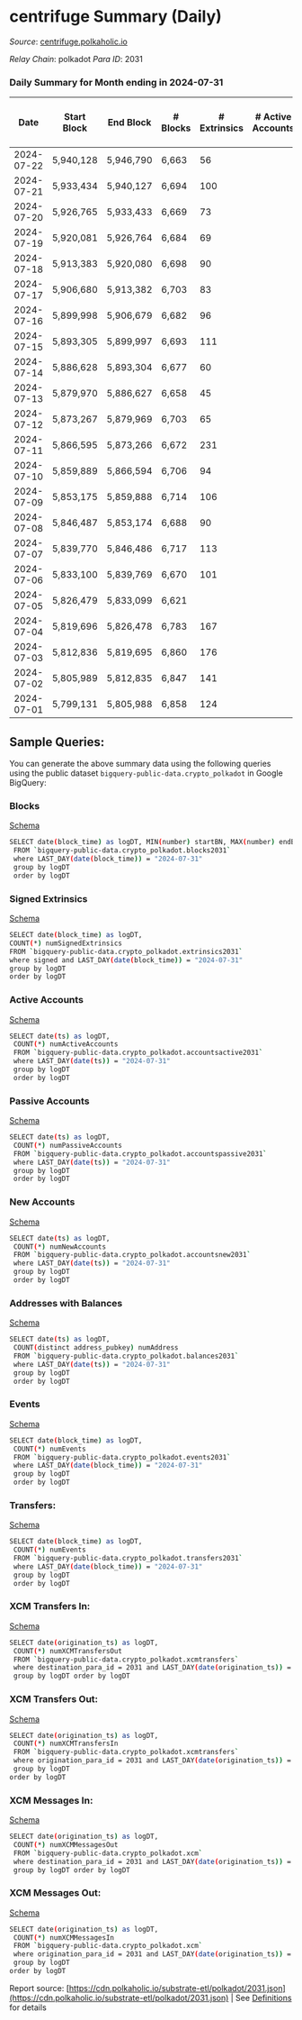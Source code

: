 # centrifuge Summary (Daily)

_Source_: [centrifuge.polkaholic.io](https://centrifuge.polkaholic.io)

*Relay Chain*: polkadot
*Para ID*: 2031



### Daily Summary for Month ending in 2024-07-31


| Date    | Start Block | End Block | # Blocks | # Extrinsics | # Active Accounts | # Passive Accounts | # New Accounts | # Addresses | # Events  | # Transfers ($USD) | # XCM Transfers In ($USD) | # XCM Transfers Out ($USD) | # XCM In | # XCM Out | Issues |
|---------|-------------|-----------|----------|--------------|-------------------|--------------------|----------------|-------------|-----------|--------------------|---------------------------|----------------------------|----------|-----------|--------|
| 2024-07-22 | 5,940,128 | 5,946,790 | 6,663 | 56 |  |  |  | 54,123 | 15,166 | 47  |   |   |  |  |  |
| 2024-07-21 | 5,933,434 | 5,940,127 | 6,694 | 100 |  |  |  | 54,115 | 15,678 | 94  |   |   |  |  |  |
| 2024-07-20 | 5,926,765 | 5,933,433 | 6,669 | 73 |  |  |  | 54,105 | 15,385 | 68  |   |   |  |  |  |
| 2024-07-19 | 5,920,081 | 5,926,764 | 6,684 | 69 |  |  |  | 54,096 | 15,447 | 64  |   |   |  |  |  |
| 2024-07-18 | 5,913,383 | 5,920,080 | 6,698 | 90 |  |  |  | 54,086 | 15,659 | 77  |   |   |  |  |  |
| 2024-07-17 | 5,906,680 | 5,913,382 | 6,703 | 83 |  |  |  | 54,079 | 15,575 | 69  |   |   |  |  |  |
| 2024-07-16 | 5,899,998 | 5,906,679 | 6,682 | 96 |  |  |  | 54,069 | 15,583 | 89 ($2,837.88) |   |   |  |  |  |
| 2024-07-15 | 5,893,305 | 5,899,997 | 6,693 | 111 |  |  |  | 54,062 | 15,830 | 100  |   |   |  |  |  |
| 2024-07-14 | 5,886,628 | 5,893,304 | 6,677 | 60 |  |  |  | 54,053 | 15,315 | 51  |   |   |  |  |  |
| 2024-07-13 | 5,879,970 | 5,886,627 | 6,658 | 45 |  |  |  | 54,047 | 15,131 | 44  |   |   |  |  |  |
| 2024-07-12 | 5,873,267 | 5,879,969 | 6,703 | 65 |  |  |  | 54,041 | 15,408 | 67  |   |   |  |  |  |
| 2024-07-11 | 5,866,595 | 5,873,266 | 6,672 | 231 |  |  |  | 54,035 | 17,091 | 205  |   |   |  |  |  |
| 2024-07-10 | 5,859,889 | 5,866,594 | 6,706 | 94 |  |  |  | 54,037 | 15,733 | 88  |   |   |  |  |  |
| 2024-07-09 | 5,853,175 | 5,859,888 | 6,714 | 106 |  |  |  |  | 15,786 | 91  |   |   |  |  |  |
| 2024-07-08 | 5,846,487 | 5,853,174 | 6,688 | 90 |  |  |  |  | 15,594 | 85  |   |   |  |  |  |
| 2024-07-07 | 5,839,770 | 5,846,486 | 6,717 | 113 |  |  |  |  | 15,851 | 105  |   |   |  |  |  |
| 2024-07-06 | 5,833,100 | 5,839,769 | 6,670 | 101 |  |  |  |  | 15,674 | 96  |   |   |  |  |  |
| 2024-07-05 | 5,826,479 | 5,833,099 | 6,621 |  |  |  |  |  |  |   |   |   |  |  |  |
| 2024-07-04 | 5,819,696 | 5,826,478 | 6,783 | 167 |  |  |  |  | 16,480 | 165  |   |   |  |  |  |
| 2024-07-03 | 5,812,836 | 5,819,695 | 6,860 | 176 |  |  |  |  | 16,769 | 160  |   |   |  |  |  |
| 2024-07-02 | 5,805,989 | 5,812,835 | 6,847 | 141 |  |  |  |  | 16,341 | 74  |   |   |  |  |  |
| 2024-07-01 | 5,799,131 | 5,805,988 | 6,858 | 124 |  |  |  |  | 16,209 | 104  |   |   |  |  |  |

## Sample Queries:
You can generate the above summary data using the following queries using the public dataset `bigquery-public-data.crypto_polkadot` in Google BigQuery:


### Blocks 

[Schema](https://github.com/colorfulnotion/substrate-etl/blob/main/schema/blocks.json)

```bash
SELECT date(block_time) as logDT, MIN(number) startBN, MAX(number) endBN, COUNT(*) numBlocks 
 FROM `bigquery-public-data.crypto_polkadot.blocks2031`  
 where LAST_DAY(date(block_time)) = "2024-07-31" 
 group by logDT 
 order by logDT
```

### Signed Extrinsics 

[Schema](https://github.com/colorfulnotion/substrate-etl/blob/main/schema/extrinsics.json)

```bash
SELECT date(block_time) as logDT, 
COUNT(*) numSignedExtrinsics 
FROM `bigquery-public-data.crypto_polkadot.extrinsics2031`  
where signed and LAST_DAY(date(block_time)) = "2024-07-31" 
group by logDT 
order by logDT
```

### Active Accounts 

[Schema](https://github.com/colorfulnotion/substrate-etl/blob/main/schema/accountsactive.json)

```bash
SELECT date(ts) as logDT, 
 COUNT(*) numActiveAccounts 
 FROM `bigquery-public-data.crypto_polkadot.accountsactive2031` 
 where LAST_DAY(date(ts)) = "2024-07-31" 
 group by logDT 
 order by logDT
```

### Passive Accounts 

[Schema](https://github.com/colorfulnotion/substrate-etl/blob/main/schema/accountspassive.json)

```bash
SELECT date(ts) as logDT, 
 COUNT(*) numPassiveAccounts 
 FROM `bigquery-public-data.crypto_polkadot.accountspassive2031` 
 where LAST_DAY(date(ts)) = "2024-07-31" 
 group by logDT 
 order by logDT
```

### New Accounts 

[Schema](https://github.com/colorfulnotion/substrate-etl/blob/main/schema/accountsnew.json)

```bash
SELECT date(ts) as logDT, 
 COUNT(*) numNewAccounts 
 FROM `bigquery-public-data.crypto_polkadot.accountsnew2031` 
 where LAST_DAY(date(ts)) = "2024-07-31" 
 group by logDT
 order by logDT
```

### Addresses with Balances 

[Schema](https://github.com/colorfulnotion/substrate-etl/blob/main/schema/balances.json)

```bash
SELECT date(ts) as logDT,
 COUNT(distinct address_pubkey) numAddress 
 FROM `bigquery-public-data.crypto_polkadot.balances2031` 
 where LAST_DAY(date(ts)) = "2024-07-31" 
 group by logDT 
 order by logDT
```

### Events 

[Schema](https://github.com/colorfulnotion/substrate-etl/blob/main/schema/events.json)

```bash
SELECT date(block_time) as logDT, 
 COUNT(*) numEvents 
 FROM `bigquery-public-data.crypto_polkadot.events2031` 
 where LAST_DAY(date(block_time)) = "2024-07-31" 
 group by logDT 
 order by logDT
```

### Transfers:

[Schema](https://github.com/colorfulnotion/substrate-etl/blob/main/schema/transfers.json)

```bash
SELECT date(block_time) as logDT, 
 COUNT(*) numEvents 
 FROM `bigquery-public-data.crypto_polkadot.transfers2031` 
 where LAST_DAY(date(block_time)) = "2024-07-31" 
 group by logDT 
 order by logDT
```

### XCM Transfers In: 

[Schema](https://github.com/colorfulnotion/substrate-etl/blob/main/schema/xcmtransfers.json)

```bash
SELECT date(origination_ts) as logDT, 
 COUNT(*) numXCMTransfersOut 
 FROM `bigquery-public-data.crypto_polkadot.xcmtransfers` 
 where destination_para_id = 2031 and LAST_DAY(date(origination_ts)) = "2024-07-31" 
 group by logDT order by logDT
```

### XCM Transfers Out: 

[Schema](https://github.com/colorfulnotion/substrate-etl/blob/main/schema/xcmtransfers.json)

```bash
SELECT date(origination_ts) as logDT, 
 COUNT(*) numXCMTransfersIn 
 FROM `bigquery-public-data.crypto_polkadot.xcmtransfers` 
 where origination_para_id = 2031 and LAST_DAY(date(origination_ts)) = "2024-07-31" 
 group by logDT 
order by logDT
```

### XCM Messages In: 

[Schema](https://github.com/colorfulnotion/substrate-etl/blob/main/schema/xcm.json)

```bash
SELECT date(origination_ts) as logDT, 
 COUNT(*) numXCMMessagesOut 
 FROM `bigquery-public-data.crypto_polkadot.xcm` 
 where destination_para_id = 2031 and LAST_DAY(date(origination_ts)) = "2024-07-31" 
 group by logDT order by logDT
```

### XCM Messages Out: 

[Schema](https://github.com/colorfulnotion/substrate-etl/blob/main/schema/xcm.json)

```bash
SELECT date(origination_ts) as logDT, 
 COUNT(*) numXCMMessagesIn 
 FROM `bigquery-public-data.crypto_polkadot.xcm` 
 where origination_para_id = 2031 and LAST_DAY(date(origination_ts)) = "2024-07-31" 
 group by logDT 
order by logDT
```


Report source: [https://cdn.polkaholic.io/substrate-etl/polkadot/2031.json](https://cdn.polkaholic.io/substrate-etl/polkadot/2031.json) | See [Definitions](/DEFINITIONS.md) for details
